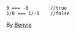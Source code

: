 ```
0 === -0        //true
1/0 === 1/-0    //false
```

By [Benvie][1]

[1]:https://github.com/Benvie
